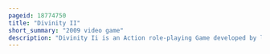 ```yaml
---
pageid: 18774750
title: "Divinity II"
short_summary: "2009 video game"
description: "Divinity Ii is an Action role-playing Game developed by larian Studios. Its first Release in 2009 was subtitled Ego Draconis and was published by dtp Entertainment and in the united States by Cdv Software Entertainment. The updated 2010 Re-Release the Dragon Knight Saga which included the Expansion Flames of Vengeance, as well as the final 2012 Release as Divinity Ii: Developer's Cut, were published by Focus Home Interactive."
---
```

